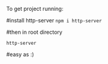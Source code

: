 To get project running: 

#install http-server
`npm i http-server`

#then in root directory

`http-server`

#easy as :)

